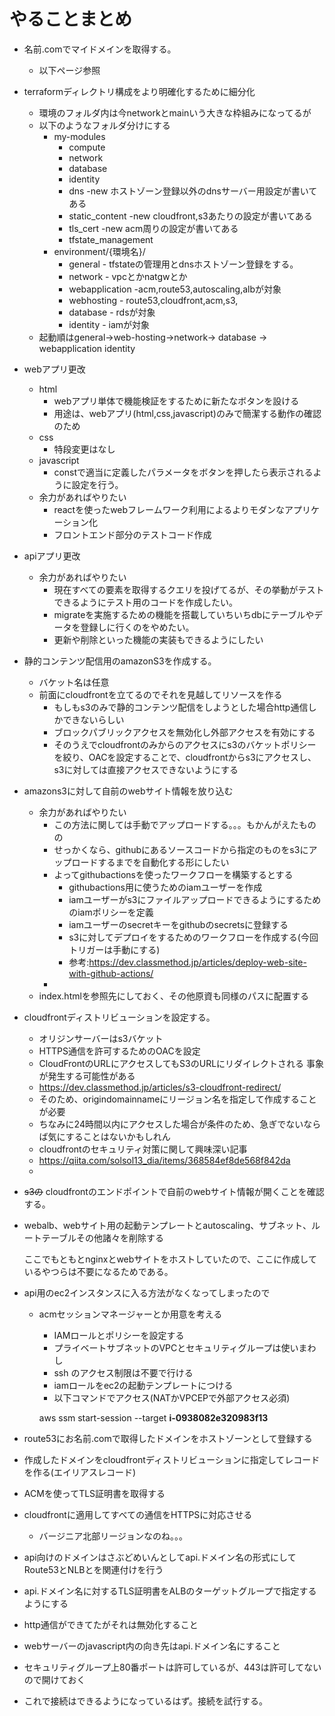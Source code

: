 # やることまとめ

- 名前.comでマイドメインを取得する。
    - 以下ページ参照
- terraformディレクトリ構成をより明確化するために細分化
    - 環境のフォルダ内は今networkとmainいう大きな枠組みになってるが
    - 以下のようなフォルダ分けにする
        - my-modules
            - compute
            - network
            - database
            - identity
            - dns -new ホストゾーン登録以外のdnsサーバー用設定が書いてある
            - static_content -new cloudfront,s3あたりの設定が書いてある
            - tls_cert -new acm周りの設定が書いてある
            - tfstate_management
        - environment/{環境名}/
            - general - tfstateの管理用とdnsホストゾーン登録をする。
            - network - vpcとかnatgwとか
            - webapplication -acm,route53,autoscaling,albが対象
            - webhosting -  route53,cloudfront,acm,s3,
            - database - rdsが対象
            - identity - iamが対象
    - 起動順はgeneral→web-hosting→network→ database → webapplication    identity

- webアプリ更改
    - html
        - webアプリ単体で機能検証をするために新たなボタンを設ける
        - 用途は、webアプリ(html,css,javascript)のみで簡潔する動作の確認のため
    - css
        - 特段変更はなし
    - javascript
        - constで適当に定義したパラメータをボタンを押したら表示されるように設定を行う。
    - 余力があればやりたい
        - reactを使ったwebフレームワーク利用によるよりモダンなアプリケーション化
        - フロントエンド部分のテストコード作成
    
- apiアプリ更改
    - 余力があればやりたい
        - 現在すべての要素を取得するクエリを投げてるが、その挙動がテストできるようにテスト用のコードを作成したい。
        - migrateを実施するための機能を搭載していちいちdbにテーブルやデータを登録しに行くのをやめたい。
        - 更新や削除といった機能の実装もできるようにしたい
    

- 静的コンテンツ配信用のamazonS3を作成する。
    - バケット名は任意
    - 前面にcloudfrontを立てるのでそれを見越してリソースを作る
        - もしもs3のみで静的コンテンツ配信をしようとした場合http通信しかできないらしい
        - ブロックパブリックアクセスを無効化し外部アクセスを有効にする
        - そのうえでcloudfrontのみからのアクセスにs3のバケットポリシーを絞り、OACを設定することで、cloudfrontからs3にアクセスし、s3に対しては直接アクセスできないようにする
- amazons3に対して自前のwebサイト情報を放り込む
    - 余力があればやりたい
        - この方法に関しては手動でアップロードする。。。もかんがえたものの
        - せっかくなら、githubにあるソースコードから指定のものをs3にアップロードするまでを自動化する形にしたい
        - よってgithubactionsを使ったワークフローを構築するとする
            - githubactions用に使うためのiamユーザーを作成
            - iamユーザーがs3にファイルアップロードできるようにするためのiamポリシーを定義
            - iamユーザーのsecretキーをgithubのsecretsに登録する
            - s3に対してデプロイをするためのワークフローを作成する(今回トリガーは手動にする)
            - 参考:https://dev.classmethod.jp/articles/deploy-web-site-with-github-actions/
        - 
    - index.htmlを参照先にしておく、その他原資も同様のパスに配置する
- cloudfrontディストリビューションを設定する。
    - オリジンサーバーはs3バケット
    - HTTPS通信を許可するためのOACを設定
    - CloudFrontのURLにアクセスしてもS3のURLにリダイレクトされる 事象が発生する可能性がある
    - https://dev.classmethod.jp/articles/s3-cloudfront-redirect/
    - そのため、origindomainnameにリージョン名を指定して作成することが必要
    - ちなみに24時間以内にアクセスした場合が条件のため、急ぎでないならば気にすることはないかもしれん
    - cloudfrontのセキュリティ対策に関して興味深い記事
    - https://qiita.com/solsol13_dia/items/368584ef8de568f842da
    - 
- ~~s3の~~ cloudfrontのエンドポイントで自前のwebサイト情報が開くことを確認する。
- webalb、webサイト用の起動テンプレートとautoscaling、サブネット、ルートテーブルその他諸々を削除する
    
    ここでもともとnginxとwebサイトをホストしていたので、ここに作成しているやつらは不要になるためである。
    
- api用のec2インスタンスに入る方法がなくなってしまったので
    - acmセッションマネージャーとか用意を考える
        - IAMロールとポリシーを設定する
        - プライベートサブネットのVPCとセキュリティグループは使いまわし
        - ssh のアクセス制限は不要で行ける
        - iamロールをec2の起動テンプレートにつける
        - 以下コマンドでアクセス(NATかVPCEPで外部アクセス必須)
        
        aws ssm start-session --target **i-0938082e320983f13**
        

- route53にお名前.comで取得したドメインをホストゾーンとして登録する
- 作成したドメインをcloudfrontディストリビューションに指定してレコードを作る(エイリアスレコード)
- ACMを使ってTLS証明書を取得する
- cloudfrontに適用してすべての通信をHTTPSに対応させる
    - バージニア北部リージョンなのね。。。
- api向けのドメインはさぶどめいんとしてapi.ドメイン名の形式にしてRoute53とNLBとを関連付けを行う
- api.ドメイン名に対するTLS証明書をALBのターゲットグループで指定するようにする
- http通信ができてたがそれは無効化すること
- webサーバーのjavascript内の向き先はapi.ドメイン名にすること
- セキュリティグループ上80番ポートは許可しているが、443は許可してないので開けておく
- これで接続はできるようになっているはず。接続を試行する。
